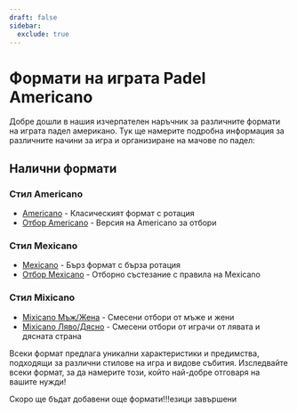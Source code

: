 ```yaml
---
draft: false
sidebar:
  exclude: true
---
```


# Формати на играта Padel Americano

Добре дошли в нашия изчерпателен наръчник за различните формати на играта падел американо. Тук ще намерите подробна информация за различните начини за игра и организиране на мачове по падел:

## Налични формати

### Стил Americano
- [Americano](/bg/americano) - Класическият формат с ротация
- [Отбор Americano](/bg/team-americano) - Версия на Americano за отбори

### Стил Mexicano
- [Mexicano](/bg/mexicano) - Бърз формат с бърза ротация
- [Отбор Mexicano](/bg/team-mexicano) - Отборно състезание с правила на Mexicano

### Стил Mixicano
- [Mixicano Мъж/Жена](/bg/mixicano) - Смесени отбори от мъже и жени
- [Mixicano Ляво/Дясно](/bg/mixicano) - Смесени отбори от играчи от лявата и дясната страна

Всеки формат предлага уникални характеристики и предимства, подходящи за различни стилове на игра и видове събития. Изследвайте всеки формат, за да намерите този, който най-добре отговаря на вашите нужди!

Скоро ще бъдат добавени още формати!!!езици завършени
